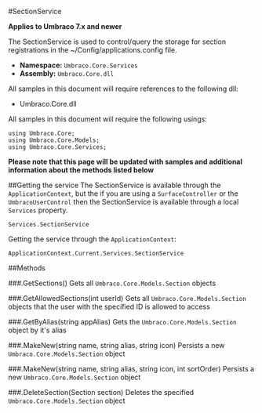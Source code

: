 #SectionService

**Applies to Umbraco 7.x and newer**

The SectionService is used to control/query the storage for section registrations in the ~/Config/applications.config file.

 * **Namespace:** `Umbraco.Core.Services` 
 * **Assembly:** `Umbraco.Core.dll`

All samples in this document will require references to the following dll:

* Umbraco.Core.dll

All samples in this document will require the following usings:
	
	using Umbraco.Core;
	using Umbraco.Core.Models;
	using Umbraco.Core.Services;

**Please note that this page will be updated with samples and additional information about the methods listed below**

##Getting the service
The SectionService is available through the `ApplicationContext`, but the if you are using a `SurfaceController` or the `UmbracoUserControl` then the SectionService is available through a local `Services` property.

	Services.SectionService

Getting the service through the `ApplicationContext`:

	ApplicationContext.Current.Services.SectionService

##Methods

###.GetSections()
Gets all `Umbraco.Core.Models.Section` objects

###.GetAllowedSections(int userId)
Gets all `Umbraco.Core.Models.Section` objects that the user with the specified ID is allowed to access

###.GetByAlias(string appAlias)
Gets the `Umbraco.Core.Models.Section` object by it's alias

###.MakeNew(string name, string alias, string icon)
Persists a new `Umbraco.Core.Models.Section` object

###.MakeNew(string name, string alias, string icon, int sortOrder)
Persists a new `Umbraco.Core.Models.Section` object

###.DeleteSection(Section section)
Deletes the specified `Umbraco.Core.Models.Section` object
